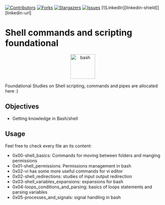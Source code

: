 [![Contributors][contributors-shield]][contributors-url]
[![Forks][forks-shield]][forks-url]
[![Stargazers][stars-shield]][stars-url]
[![Issues][issues-shield]][issues-url]
[![LinkedIn][linkedin-shield]][linkedin-url]


# Shell commands and scripting foundational

<p align="center">
  <img src="https://linube.com/blog/wp-content/uploads/bash-logo.png" alt="bash" width="80" height="80">
</p>

Foundational Studies on Shell scripting, commands and pipes are allocated here :)

## Objectives

* Getting knowledge in Bash/shell

## Usage

Feel free to check every file an its content:
* 0x00-shell_basics: Commands for moving between folders and manging permissions
* 0x01-shell_permissions: Permissions management in bash
* 0x02-vi has some more useful commands for vi editor
* 0x02-shell_redirections: studies of input output redirection
* 0x03-shell_variables_expansions: expansions for bash
* 0x04-loops_conditions_and_parsing: basics of loops statements and parsing variables
* 0x05-processes_and_signals: signal handling in bash


[contributors-shield]: https://img.shields.io/github/contributors/diego-9407/holbertonschool-zero_day?style=flat-square
[contributors-url]: https://github.com/diego-9407/holbertonschool-zero_day/graphs/contributors
[forks-shield]: https://img.shields.io/github/forks/diego-9407/holbertonschool-zero_day.svg?style=flat-square
[forks-url]: https://github.com/diego-9407/holbertonschool-higher_level_programming/network/members
[stars-shield]: https://img.shields.io/github/stars/diego-9407/holbertonschool-zero_day.svg?style=flat-square
[stars-url]: https://github.com/diego-9407/holbertonschool-zero_day/stargazers
[issues-shield]: https://img.shields.io/github/issues/diego-9407/holbertonschool-zero_day?style=flat-square
[issues-url]: https://github.com/diego-9407/holbertonschool-zero_day/issues
